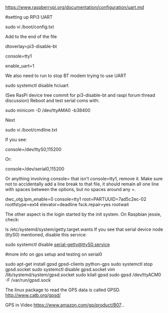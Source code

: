 
https://www.raspberrypi.org/documentation/configuration/uart.md


#setting up RPi3 UART


  sudo vi /boot/config.txt

Add to the end of the file

dtoverlay=pi3-disable-bt

console=tty1

enable_uart=1


We also need to run to stop BT modem trying to use UART

  sudo systemctl disable hciuart

(See RasPi device tree commit for pi3-disable-bt and raspi forum thread discussion)
Reboot and test serial coms with:

  sudo minicom -D /dev/ttyAMA0 -b38400




Next

  sudo vi /boot/cmdline.txt

If you see:

  console=/dev/ttyS0,115200 

Or:

  console=/dev/serial0,115200 

Or anything involving console= that isn't console=tty1, remove it. Make sure not to accidentally add a line break to that file, it should remain all one line with spaces between the options, but no spaces around any =.

dwc_otg.lpm_enable=0 console=tty1 root=PARTUUID=7ad5c2ec-02 rootfstype=ext4 elevator=deadline fsck.repair=yes rootwait


The other aspect is the login started by the init system. On Raspbian jessie, check:

ls /etc/systemd/system/getty.target.wants
If you see that serial device node (ttyS0) mentioned, disable this service:

 sudo systemctl disable serial-getty@ttyS0.service







#more info on gps setup and testing on serial0

sudo apt-get install gpsd gpsd-clients python-gps
sudo systemctl stop gpsd.socket
sudo systemctl disable gpsd.socket
vim /lib/systemd/system/gpsd.socket
sudo kilall gpsd
sudo gpsd /dev/ttyACM0 -F /var/run/gpsd.sock

The linux package to read the GPS data is called GPSD.
http://www.catb.org/gpsd/

GPS in Video
https://www.amazon.com/gp/product/B07...






